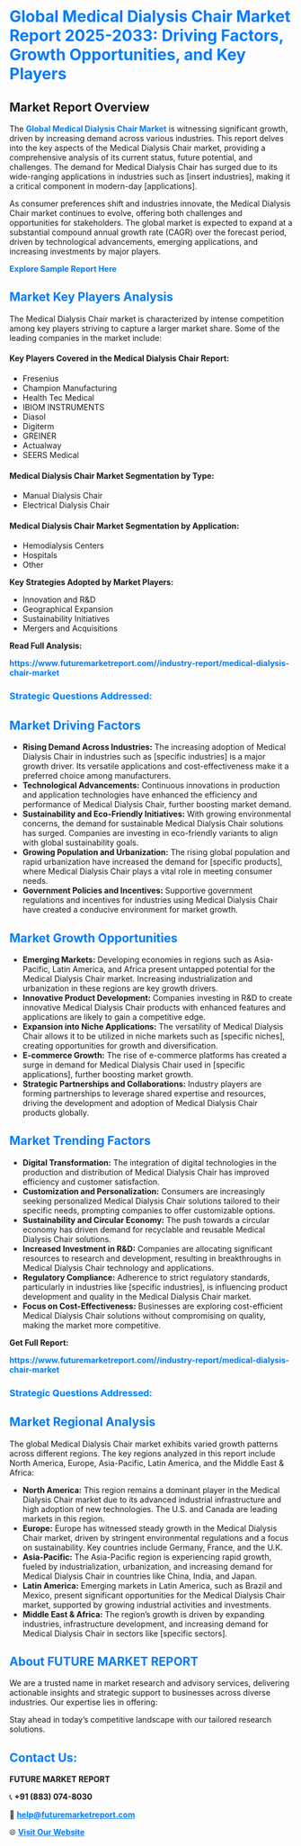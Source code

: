 <h1 style="color: #007BFF;">Global Medical Dialysis Chair Market Report 2025-2033: Driving Factors, Growth Opportunities, and Key Players</h1>

<section id="overview">
<h2>Market Report Overview</h2>
<p>The <a href="https://www.futuremarketreport.com//industry-report/medical-dialysis-chair-market" style="color: #007BFF; text-decoration: none;"><strong>Global Medical Dialysis Chair Market</strong></a> is witnessing significant growth, driven by increasing demand across various industries. This report delves into the key aspects of the Medical Dialysis Chair market, providing a comprehensive analysis of its current status, future potential, and challenges. The demand for Medical Dialysis Chair has surged due to its wide-ranging applications in industries such as [insert industries], making it a critical component in modern-day [applications].</p>
<p>As consumer preferences shift and industries innovate, the Medical Dialysis Chair market continues to evolve, offering both challenges and opportunities for stakeholders. The global market is expected to expand at a substantial compound annual growth rate (CAGR) over the forecast period, driven by technological advancements, emerging applications, and increasing investments by major players.</p>
</section>

<section id="overview">
<p><a href="https://www.futuremarketreport.com//request-sample/reportId=55384" style="color: #007BFF; text-decoration: none;"><strong>Explore Sample Report Here</strong></a></p>
</section>

<section id="key-players">
<h2 style="color: #007BFF;">Market Key Players Analysis</h2>
<p>The Medical Dialysis Chair market is characterized by intense competition among key players striving to capture a larger market share. Some of the leading companies in the market include:</p>
<h4>Key Players Covered in the Medical Dialysis Chair Report:</h4>
<ul><li>Fresenius</li><li>Champion Manufacturing</li><li>Health Tec Medical</li><li>IBIOM INSTRUMENTS</li><li>Diasol</li><li>Digiterm</li><li>GREINER</li><li>Actualway</li><li>SEERS Medical</li></ul>
<h4>Medical Dialysis Chair Market Segmentation by Type:</h4>
<ul><li>Manual Dialysis Chair</li><li>Electrical Dialysis Chair</li></ul>

<h4>Medical Dialysis Chair Market Segmentation by Application:</h4>
<ul><li>Hemodialysis Centers</li><li>Hospitals</li><li>Other</li></ul>
<p><strong>Key Strategies Adopted by Market Players:</strong></p>
<ul>
<li>Innovation and R&D</li>
<li>Geographical Expansion</li>
<li>Sustainability Initiatives</li>
<li>Mergers and Acquisitions</li>
</ul>
</section>

<section>
<p><strong>Read Full Analysis: </strong></p><a href="https://www.futuremarketreport.com//industry-report/medical-dialysis-chair-market" style="color: #007BFF; text-decoration: none;"><strong>https://www.futuremarketreport.com//industry-report/medical-dialysis-chair-market</strong></a>
<h3 style="color: #007BFF;">Strategic Questions Addressed:</h3>
</section>

<section id="driving-factors">
<h2 style="color: #007BFF;">Market Driving Factors</h2>
<ul>
<li><strong>Rising Demand Across Industries:</strong> The increasing adoption of Medical Dialysis Chair in industries such as [specific industries] is a major growth driver. Its versatile applications and cost-effectiveness make it a preferred choice among manufacturers.</li>
<li><strong>Technological Advancements:</strong> Continuous innovations in production and application technologies have enhanced the efficiency and performance of Medical Dialysis Chair, further boosting market demand.</li>
<li><strong>Sustainability and Eco-Friendly Initiatives:</strong> With growing environmental concerns, the demand for sustainable Medical Dialysis Chair solutions has surged. Companies are investing in eco-friendly variants to align with global sustainability goals.</li>
<li><strong>Growing Population and Urbanization:</strong> The rising global population and rapid urbanization have increased the demand for [specific products], where Medical Dialysis Chair plays a vital role in meeting consumer needs.</li>
<li><strong>Government Policies and Incentives:</strong> Supportive government regulations and incentives for industries using Medical Dialysis Chair have created a conducive environment for market growth.</li>
</ul>
</section>

<section id="growth-opportunities">
<h2 style="color: #007BFF;">Market Growth Opportunities</h2>
<ul>
<li><strong>Emerging Markets:</strong> Developing economies in regions such as Asia-Pacific, Latin America, and Africa present untapped potential for the Medical Dialysis Chair market. Increasing industrialization and urbanization in these regions are key growth drivers.</li>
<li><strong>Innovative Product Development:</strong> Companies investing in R&D to create innovative Medical Dialysis Chair products with enhanced features and applications are likely to gain a competitive edge.</li>
<li><strong>Expansion into Niche Applications:</strong> The versatility of Medical Dialysis Chair allows it to be utilized in niche markets such as [specific niches], creating opportunities for growth and diversification.</li>
<li><strong>E-commerce Growth:</strong> The rise of e-commerce platforms has created a surge in demand for Medical Dialysis Chair used in [specific applications], further boosting market growth.</li>
<li><strong>Strategic Partnerships and Collaborations:</strong> Industry players are forming partnerships to leverage shared expertise and resources, driving the development and adoption of Medical Dialysis Chair products globally.</li>
</ul>
</section>

<section id="trending-factors">
<h2 style="color: #007BFF;">Market Trending Factors</h2>
<ul>
<li><strong>Digital Transformation:</strong> The integration of digital technologies in the production and distribution of Medical Dialysis Chair has improved efficiency and customer satisfaction.</li>
<li><strong>Customization and Personalization:</strong> Consumers are increasingly seeking personalized Medical Dialysis Chair solutions tailored to their specific needs, prompting companies to offer customizable options.</li>
<li><strong>Sustainability and Circular Economy:</strong> The push towards a circular economy has driven demand for recyclable and reusable Medical Dialysis Chair solutions.</li>
<li><strong>Increased Investment in R&D:</strong> Companies are allocating significant resources to research and development, resulting in breakthroughs in Medical Dialysis Chair technology and applications.</li>
<li><strong>Regulatory Compliance:</strong> Adherence to strict regulatory standards, particularly in industries like [specific industries], is influencing product development and quality in the Medical Dialysis Chair market.</li>
<li><strong>Focus on Cost-Effectiveness:</strong> Businesses are exploring cost-efficient Medical Dialysis Chair solutions without compromising on quality, making the market more competitive.</li>
</ul>
</section>

<section>
<p><strong>Get Full Report: </strong></p><a href="https://www.futuremarketreport.com//industry-report/medical-dialysis-chair-market" style="color: #007BFF; text-decoration: none;"><strong>https://www.futuremarketreport.com//industry-report/medical-dialysis-chair-market</strong></a>
<h3 style="color: #007BFF;">Strategic Questions Addressed:</h3>
</section>


<section id="regional-analysis">
<h2 style="color: #007BFF;">Market Regional Analysis</h2>
<p>The global Medical Dialysis Chair market exhibits varied growth patterns across different regions. The key regions analyzed in this report include North America, Europe, Asia-Pacific, Latin America, and the Middle East & Africa:</p>
<ul>
<li><strong>North America:</strong> This region remains a dominant player in the Medical Dialysis Chair market due to its advanced industrial infrastructure and high adoption of new technologies. The U.S. and Canada are leading markets in this region.</li>
<li><strong>Europe:</strong> Europe has witnessed steady growth in the Medical Dialysis Chair market, driven by stringent environmental regulations and a focus on sustainability. Key countries include Germany, France, and the U.K.</li>
<li><strong>Asia-Pacific:</strong> The Asia-Pacific region is experiencing rapid growth, fueled by industrialization, urbanization, and increasing demand for Medical Dialysis Chair in countries like China, India, and Japan.</li>
<li><strong>Latin America:</strong> Emerging markets in Latin America, such as Brazil and Mexico, present significant opportunities for the Medical Dialysis Chair market, supported by growing industrial activities and investments.</li>
<li><strong>Middle East & Africa:</strong> The region’s growth is driven by expanding industries, infrastructure development, and increasing demand for Medical Dialysis Chair in sectors like [specific sectors].</li>
</ul>
</section>

<footer>
<h2 style="color: #007BFF;">About FUTURE MARKET REPORT</h2>
<p>We are a trusted name in market research and advisory services, delivering actionable insights and strategic support to businesses across diverse industries. Our expertise lies in offering:</p>

<p>Stay ahead in today’s competitive landscape with our tailored research solutions.</p>

<h2 style="color: #007BFF;">Contact Us:</h2>
<p><strong>FUTURE MARKET REPORT</strong></p>
<p>📞 <strong>+91 (883) 074-8030</strong></p>
<p>📧 <strong><a href="mailto:help@futuremarketreport.com" style="color: #007BFF;">help@futuremarketreport.com</a></strong></p>
<p>🌐 <strong><a href="https://www.futuremarketreport.com/" style="color: #007BFF;">Visit Our Website</a></strong></p>
</footer>